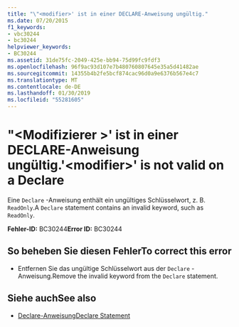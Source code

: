 ```yaml
---
title: "\"<modifier>' ist in einer DECLARE-Anweisung ungültig."
ms.date: 07/20/2015
f1_keywords:
- vbc30244
- bc30244
helpviewer_keywords:
- BC30244
ms.assetid: 31de75fc-2049-425e-bb94-75d99fc9fdf3
ms.openlocfilehash: 96f9ac93d107e7b480760807645e35a5d41482ae
ms.sourcegitcommit: 14355b4b2fe5bcf874cac96d0a9e6376b567e4c7
ms.translationtype: MT
ms.contentlocale: de-DE
ms.lasthandoff: 01/30/2019
ms.locfileid: "55281605"
---
```

# <a name="modifier-is-not-valid-on-a-declare"></a><span data-ttu-id="94852-102">"\<Modifizierer >' ist in einer DECLARE-Anweisung ungültig.</span><span class="sxs-lookup"><span data-stu-id="94852-102">'\<modifier>' is not valid on a Declare</span></span>
<span data-ttu-id="94852-103">Eine `Declare` -Anweisung enthält ein ungültiges Schlüsselwort, z. B. `ReadOnly`.</span><span class="sxs-lookup"><span data-stu-id="94852-103">A `Declare` statement contains an invalid keyword, such as `ReadOnly`.</span></span>  
  
 <span data-ttu-id="94852-104">**Fehler-ID:** BC30244</span><span class="sxs-lookup"><span data-stu-id="94852-104">**Error ID:** BC30244</span></span>  
  
## <a name="to-correct-this-error"></a><span data-ttu-id="94852-105">So beheben Sie diesen Fehler</span><span class="sxs-lookup"><span data-stu-id="94852-105">To correct this error</span></span>  
  
-   <span data-ttu-id="94852-106">Entfernen Sie das ungültige Schlüsselwort aus der `Declare` -Anweisung.</span><span class="sxs-lookup"><span data-stu-id="94852-106">Remove the invalid keyword from the `Declare` statement.</span></span>  
  
## <a name="see-also"></a><span data-ttu-id="94852-107">Siehe auch</span><span class="sxs-lookup"><span data-stu-id="94852-107">See also</span></span>
- [<span data-ttu-id="94852-108">Declare-Anweisung</span><span class="sxs-lookup"><span data-stu-id="94852-108">Declare Statement</span></span>](../../visual-basic/language-reference/statements/declare-statement.md)
